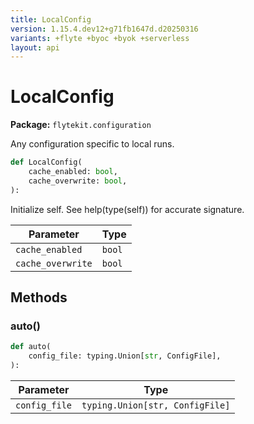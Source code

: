 ```yaml
---
title: LocalConfig
version: 1.15.4.dev12+g71fb1647d.d20250316
variants: +flyte +byoc +byok +serverless
layout: api
---
```


# LocalConfig

**Package:** `flytekit.configuration`

Any configuration specific to local runs.


```python
def LocalConfig(
    cache_enabled: bool,
    cache_overwrite: bool,
):
```
Initialize self.  See help(type(self)) for accurate signature.


| Parameter | Type |
|-|-|
| `cache_enabled` | `bool` |
| `cache_overwrite` | `bool` |
## Methods

### auto()

```python
def auto(
    config_file: typing.Union[str, ConfigFile],
):
```
| Parameter | Type |
|-|-|
| `config_file` | `typing.Union[str, ConfigFile]` |
